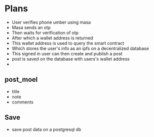 # Plans

- User verifies phone umber using masa
- Masa sends an otp
- Then waits for verification of otp
- After which a wallet address is returned
- This wallet address is used to query the smart contract
- Which stores the user's info as an ipfs on a decentralized database
- This signed in user can then create and publish a post
- post is saved on the database with users's wallet address
-

## post_moel

- title
- note
- comments

## Save

- save post data on a postgresql db
